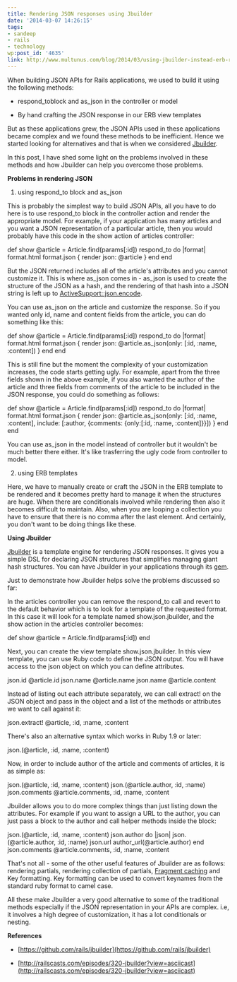 ```yaml
---
title: Rendering JSON responses using Jbuilder
date: '2014-03-07 14:26:15'
tags:
- sandeep
- rails
- technology
wp:post_id: '4635'
link: http://www.multunus.com/blog/2014/03/using-jbuilder-instead-erb-rendering-json-response/
---
```


When building JSON APIs for Rails applications, we used to build it using the following methods:


* respond_toblock and 
as_json in the controller or model

    
* By hand crafting the JSON response in our ERB view templates


But as these applications grew, the JSON APIs used in these applications became complex and we found these methods to be inefficient. Hence we started looking for alternatives and that is when we considered [Jbuilder](https://github.com/rails/jbuilder).


In this post, I have shed some light on the problems involved in these methods and how Jbuilder can help you overcome those problems.


**Problems in rendering JSON**


1) using respond_to block and as_json

This is probably the simplest way to build JSON APIs, all you have to do here is to use 
respond_to block in the controller action and render the appropriate model. For example, if your application has many articles and you want a JSON representation of a particular article, then you would probably have this code in the 
show action of articles controller:


def show
  @article = Article.find(params[:id])
  respond_to do |format|
    format.html
    format.json { render json: @article }
  end
end

But the JSON returned includes all of the article's attributes and you cannot customize it. This is where 
as_json comes in - 
as_json is used to create the structure of the JSON as a hash, and the rendering of that hash into a JSON string is left up to 
[ActiveSupport::json.encode](http://api.rubyonrails.org/classes/ActiveSupport/JSON/Encoding/Encoder.html).

You can use
as_json on the article and customize the response. So if you wanted only 
id, 
name and 
content fields from the article, you can do something like this:


def show
  @article = Article.find(params[:id])
  respond_to do |format|
    format.html
    format.json { render json: @article.as_json(only: [:id, :name, :content]) }
  end
end

This is still fine but the moment the complexity of your customization increases, the code starts getting ugly. For example, apart from the three fields shown in the above example, if you also wanted the author of the article and three fields from comments of the article to be included in the JSON response, you could do something as follows:


def show
  @article = Article.find(params[:id])
  respond_to do |format|
    format.html
    format.json { render json: @article.as_json(only: [:id, :name, :content], include: [:author, {comments: {only:[:id, :name, :content]}}]) }
  end
end

You can use 
as_json in the model instead of controller but it wouldn't be much better there either. It's like trasferring the ugly code from controller to model.


2) using ERB templates


Here, we have to manually create or craft the JSON in the ERB template to be rendered and it becomes pretty hard to manage it when the structures are huge. When there are conditionals involved while rendering then also it becomes difficult to maintain. Also, when you are looping a collection you have to ensure that there is no comma after the last element. And certainly, you don't want to be doing things like these.


**Using Jbuilder**


[Jbuilder](https://github.com/rails/jbuilder) is a template engine for rendering JSON responses. It gives you a simple DSL for declaring JSON structures that simplifies managing giant hash structures. You can have Jbuilder in your applications through its 
[gem](http://rubygems.org/gems/jbuilder).

Just to demonstrate how Jbuilder helps solve the problems discussed so far:

In the 
articles controller you can remove the 
respond_to call and revert to the default behavior which is to look for a template of the requested format. In this case it will look for a template named 
show.json.jbuilder, and the show action in the 
articles controller becomes:


def show
  @article = Article.find(params[:id])
end

Next, you can create the view template 
show.json.jbuilder. In this view template, you can use Ruby code to define the JSON output. You will have access to the json object on which you can define attributes.


json.id @article.id
json.name @article.name
json.name @article.content

Instead of listing out each attribute separately, we can call 
extract! on the JSON object and pass in the object and a list of the methods or attributes we want to call against it:


json.extract! @article, :id, :name, :content


There's also an alternative syntax which works in Ruby 1.9 or later:


json.(@article, :id, :name, :content)


Now, in order to include author of the article and comments of articles, it is as simple as:


json.(@article, :id, :name, :content)
json.(@article.author, :id, :name)
json.comments @article.comments, :id, :name, :content

Jbuilder allows you to do more complex things than just listing down the attributes. For example if you want to assign a URL to the author, you can just pass a block to the author and call helper methods inside the block:


json.(@article, :id, :name, :content)
json.author do |json|
    json.(@article.author, :id, :name)
    json.url author_url(@article.author)
end
json.comments @article.comments, :id, :name, :content

That's not all - some of the other useful features of Jbuilder are as follows: rendering partials, rendering collection of partials, 
[Fragment caching](http://guides.rubyonrails.org/caching_with_rails.html) and Key formatting. Key formatting can be used to convert keynames from the standard ruby format to camel case.

All these make Jbuilder a very good alternative to some of the traditional methods especially if the JSON representation in your APIs are complex. i.e, it involves a high degree of customization, it has a lot conditionals or nesting.


**References**


* [https://github.com/rails/jbuilder](https://github.com/rails/jbuilder)

    
* [http://railscasts.com/episodes/320-jbuilder?view=asciicast](http://railscasts.com/episodes/320-jbuilder?view=asciicast)
